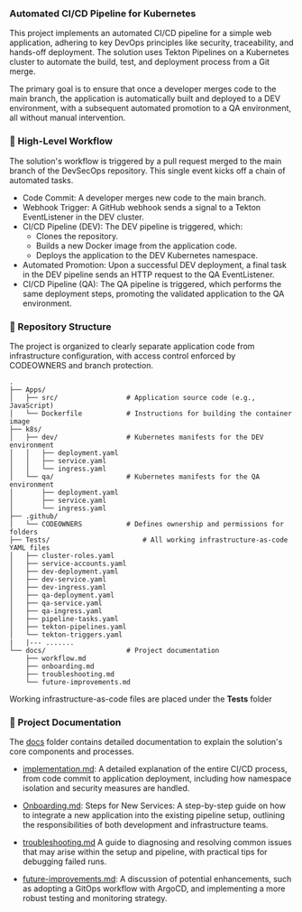 
### Automated CI/CD Pipeline for Kubernetes
This project implements an automated CI/CD pipeline for a simple web application, adhering to key DevOps principles like security, traceability, and hands-off deployment. The solution uses Tekton Pipelines on a Kubernetes cluster to automate the build, test, and deployment process from a Git merge.

The primary goal is to ensure that once a developer merges code to the main branch, the application is automatically built and deployed to a DEV environment, with a subsequent automated promotion to a QA environment, all without manual intervention.

### 🚀 High-Level Workflow
The solution's workflow is triggered by a pull request merged to the main branch of the DevSecOps repository. This single event kicks off a chain of automated tasks.

- Code Commit: A developer merges new code to the main branch.
- Webhook Trigger: A GitHub webhook sends a signal to a Tekton EventListener in the DEV cluster.
- CI/CD Pipeline (DEV): The DEV pipeline is triggered, which:
   - Clones the repository.
   - Builds a new Docker image from the application code.
   - Deploys the application to the DEV Kubernetes namespace.
- Automated Promotion: Upon a successful DEV deployment, a final task in the DEV pipeline sends an HTTP request to the QA EventListener.
- CI/CD Pipeline (QA): The QA pipeline is triggered, which performs the same deployment steps, promoting the validated application to the QA environment.

### 📂 Repository Structure
The project is organized to clearly separate application code from infrastructure configuration, with access control enforced by CODEOWNERS and branch protection.
```text
.
├── Apps/
│   ├── src/                 # Application source code (e.g., JavaScript)
│   └── Dockerfile           # Instructions for building the container image
├── k8s/
│   ├── dev/                 # Kubernetes manifests for the DEV environment
│   │   ├── deployment.yaml
│   │   ├── service.yaml
│   │   └── ingress.yaml
│   └── qa/                  # Kubernetes manifests for the QA environment
│       ├── deployment.yaml
│       ├── service.yaml
│       └── ingress.yaml
├── .github/
│   └── CODEOWNERS           # Defines ownership and permissions for folders
├── Tests/                       # All working infrastructure-as-code YAML files
│   ├── cluster-roles.yaml
│   ├── service-accounts.yaml
│   ├── dev-deployment.yaml
│   ├── dev-service.yaml
│   ├── dev-ingress.yaml
│   ├── qa-deployment.yaml
│   ├── qa-service.yaml
│   ├── qa-ingress.yaml
│   ├── pipeline-tasks.yaml
│   ├── tekton-pipelines.yaml
│   └── tekton-triggers.yaml
|   |--- .......
└── docs/                    # Project documentation
    ├── workflow.md
    ├── onboarding.md
    ├── troubleshooting.md
    └── future-improvements.md
```
Working infrastructure-as-code files are placed under the **Tests** folder
### 📝 Project Documentation
The [docs](../docs) folder contains detailed documentation to explain the solution's core components and processes.

- [implementation.md](../implementation.md): A detailed explanation of the entire CI/CD process, from code commit to application deployment, including how namespace isolation and security measures are handled.

- [Onboarding.md](../onboarding.md): Steps for New Services: A step-by-step guide on how to integrate a new application into the existing pipeline setup, outlining the responsibilities of both development and infrastructure teams.

- [troubleshooting.md](../troubleshooting.md) A guide to diagnosing and resolving common issues that may arise within the setup and pipeline, with practical tips for debugging failed runs.

- [future-improvements.md](../future-improvements.ms): A discussion of potential enhancements, such as adopting a GitOps workflow with ArgoCD, and implementing a more robust testing and monitoring strategy.
